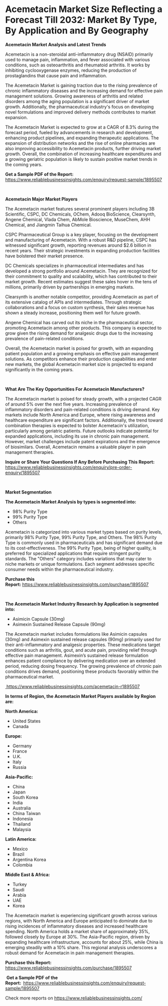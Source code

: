 <p><h1>Acemetacin Market Size Reflecting a Forecast Till 2032: Market By Type, By Application and By Geography</h1></p><p><strong>Acemetacin Market Analysis and Latest Trends</strong></p>
<p><p>Acemetacin is a non-steroidal anti-inflammatory drug (NSAID) primarily used to manage pain, inflammation, and fever associated with various conditions, such as osteoarthritis and rheumatoid arthritis. It works by inhibiting cyclooxygenase enzymes, reducing the production of prostaglandins that cause pain and inflammation. </p><p>The Acemetacin Market is gaining traction due to the rising prevalence of chronic inflammatory diseases and the increasing demand for effective pain management solutions. Growing awareness of arthritis and related disorders among the aging population is a significant driver of market growth. Additionally, the pharmaceutical industry's focus on developing novel formulations and improved delivery methods contributes to market expansion. </p><p>The Acemetacin Market is expected to grow at a CAGR of 8.3% during the forecast period, fueled by advancements in research and development, enhancing product pipelines, and expanding therapeutic applications. The expansion of distribution networks and the rise of online pharmacies are also improving accessibility to Acemetacin products, further driving market growth. Overall, the combination of increasing healthcare expenditures and a growing geriatric population is likely to sustain positive market trends in the coming years.</p></p>
<p><strong>Get a Sample PDF of the Report:&nbsp;</strong> <a href="https://www.reliablebusinessinsights.com/enquiry/request-sample/1895507?utm_campaign=1950&utm_medium=2&utm_source=Github&utm_content=ia&utm_term=08032025&utm_id=acemetacin">https://www.reliablebusinessinsights.com/enquiry/request-sample/1895507</a></p>
<p>&nbsp;</p>
<p><strong>Acemetacin Major Market Players</strong></p>
<p><p>The Acemetacin market features several prominent players including 3B Scientific, CSPC, DC Chemicals, OChem, Adooq BioScience, Clearsynth, Angene Chemical, Vlada Chem, AbMole Bioscience, MuseChem, AHH Chemical, and Jiangmin Taihua Chemical. </p><p>CSPC Pharmaceutical Group is a key player, focusing on the development and manufacturing of Acemetacin. With a robust R&D pipeline, CSPC has witnessed significant growth, reporting revenues around $2.6 billion in recent years. Their strategic investments in expanding production facilities have bolstered their market presence.</p><p>DC Chemicals specializes in pharmaceutical intermediates and has developed a strong portfolio around Acemetacin. They are recognized for their commitment to quality and scalability, which has contributed to their market growth. Recent estimates suggest these sales hover in the tens of millions, primarily driven by partnerships in emerging markets.</p><p>Clearsynth is another notable competitor, providing Acemetacin as part of its extensive catalog of APIs and intermediates. Through strategic collaborations and a focus on custom synthesis, their sales revenue has shown a steady increase, positioning them well for future growth.</p><p>Angene Chemical has carved out its niche in the pharmaceutical sector, promoting Acemetacin among other products. This company is expected to grow given the rising demand for analgesic drugs due to the increasing prevalence of pain-related conditions.</p><p>Overall, the Acemetacin market is poised for growth, with an expanding patient population and a growing emphasis on effective pain management solutions. As competitors enhance their production capabilities and enter new markets, the global Acemetacin market size is projected to expand significantly in the coming years.</p></p>
<p>&nbsp;</p>
<p><strong>What Are The Key Opportunities For Acemetacin Manufacturers?</strong></p>
<p><p>The Acemetacin market is poised for steady growth, with a projected CAGR of around 5% over the next five years. Increasing prevalence of inflammatory disorders and pain-related conditions is driving demand. Key markets include North America and Europe, where rising awareness and healthcare expenditure are significant factors. Additionally, the trend toward combination therapies is expected to bolster Acemetacin's utilization, particularly among geriatric patients. Future outlooks indicate potential for expanded applications, including its use in chronic pain management. However, market challenges include patent expirations and the emergence of biosimilars. Overall, Acemetacin remains a valuable player in pain management therapies.</p></p>
<p><strong>Inquire or Share Your Questions If Any Before Purchasing This Report:</strong> <a href="https://www.reliablebusinessinsights.com/enquiry/pre-order-enquiry/1895507?utm_campaign=1950&utm_medium=2&utm_source=Github&utm_content=ia&utm_term=08032025&utm_id=acemetacin">https://www.reliablebusinessinsights.com/enquiry/pre-order-enquiry/1895507</a></p>
<p>&nbsp;</p>
<p><strong>Market Segmentation</strong></p>
<p><strong>The Acemetacin Market Analysis by types is segmented into:</strong></p>
<p><ul><li>98% Purity Type</li><li>99% Purity Type</li><li>Others</li></ul></p>
<p><p>Acemetacin is categorized into various market types based on purity levels, primarily 98% Purity Type, 99% Purity Type, and Others. The 98% Purity Type is commonly used in pharmaceuticals and has significant demand due to its cost-effectiveness. The 99% Purity Type, being of higher quality, is preferred for specialized applications that require stringent purity standards. The "Others" category includes variations that may cater to niche markets or unique formulations. Each segment addresses specific consumer needs within the pharmaceutical industry.</p></p>
<p><strong>Purchase this Report:&nbsp;</strong><a href="https://www.reliablebusinessinsights.com/purchase/1895507?utm_campaign=1950&utm_medium=2&utm_source=Github&utm_content=ia&utm_term=08032025&utm_id=acemetacin">https://www.reliablebusinessinsights.com/purchase/1895507</a></p>
<p>&nbsp;</p>
<p><strong>The Acemetacin Market Industry Research by Application is segmented into:</strong></p>
<p><ul><li>Asimicin Capsule (30mg)</li><li>Asimexin Sustained Release Capsule (90mg)</li></ul></p>
<p><p>The Acemetacin market includes formulations like Asimicin capsules (30mg) and Asimexin sustained release capsules (90mg) primarily used for their anti-inflammatory and analgesic properties. These medications target conditions such as arthritis, gout, and acute pain, providing relief through effective pain management. Asimexin’s sustained release formulation enhances patient compliance by delivering medication over an extended period, reducing dosing frequency. The growing prevalence of chronic pain conditions drives demand, positioning these products favorably within the pharmaceutical market.</p></p>
<p><a href="https://www.reliablebusinessinsights.com/acemetacin-r1895507?utm_campaign=1950&utm_medium=2&utm_source=Github&utm_content=ia&utm_term=08032025&utm_id=acemetacin">&nbsp;https://www.reliablebusinessinsights.com/acemetacin-r1895507</a></p>
<p><strong>In terms of Region, the Acemetacin Market Players available by Region are:</strong></p>
<p>
    <p> <strong> North America: </strong>
        <ul>
            <li>United States</li>
            <li>Canada</li>
        </ul>
        </p> 
    <p> <strong> Europe: </strong>
        <ul>
            <li>Germany</li>
            <li>France</li>
            <li>U.K.</li>
            <li>Italy</li>
            <li>Russia</li>
        </ul>
        </p> 
    <p> <strong> Asia-Pacific: </strong>
        <ul>
            <li>China</li>
            <li>Japan</li>
            <li>South Korea</li>
            <li>India</li>
            <li>Australia</li>
            <li>China Taiwan</li>
            <li>Indonesia</li>
            <li>Thailand</li>
            <li>Malaysia</li>
        </ul>
        </p> 
    <p> <strong> Latin America: </strong>
        <ul>
            <li>Mexico</li>
            <li>Brazil</li>
            <li>Argentina Korea</li>
            <li>Colombia</li>
        </ul>
        </p> 
    <p> <strong> Middle East & Africa: </strong>
        <ul>
            <li>Turkey</li>
            <li>Saudi</li>
            <li>Arabia</li>
            <li>UAE</li>
            <li>Korea</li>
        </ul>
    </p>
    </p>
<p><p>The Acemetacin market is experiencing significant growth across various regions, with North America and Europe anticipated to dominate due to rising incidences of inflammatory diseases and increased healthcare spending. North America holds a market share of approximately 35%, followed closely by Europe at 30%. The Asia-Pacific region, driven by expanding healthcare infrastructure, accounts for about 25%, while China is emerging steadily with a 10% share. This regional analysis underscores a robust demand for Acemetacin in pain management therapies.</p></p>
<p><strong>Purchase this Report: </strong><a href="https://www.reliablebusinessinsights.com/purchase/1895507?utm_campaign=1950&utm_medium=2&utm_source=Github&utm_content=ia&utm_term=08032025&utm_id=acemetacin">https://www.reliablebusinessinsights.com/purchase/1895507</a></p>
<p>&nbsp;<strong>Get a Sample PDF of the Report:&nbsp;&nbsp;</strong><a href="https://www.reliablebusinessinsights.com/enquiry/request-sample/1895507?utm_campaign=1950&utm_medium=2&utm_source=Github&utm_content=ia&utm_term=08032025&utm_id=acemetacin">https://www.reliablebusinessinsights.com/enquiry/request-sample/1895507</a></p>
<p><strong></strong></p>
<p>Check more reports on <a href="https://www.reliablebusinessinsights.com/?utm_campaign=1950&utm_medium=2&utm_source=Github&utm_content=ia&utm_term=08032025&utm_id=acemetacin">https://www.reliablebusinessinsights.com/</a></p>